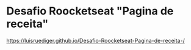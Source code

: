 # Desafio Roocketseat "Pagina de receita"


https://luisruediger.github.io/Desafio-Roocketseat-Pagina-de-receita-/
